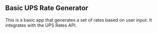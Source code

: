 ## Basic UPS Rate Generator

This is a basic app that generates a set of rates based on user input. It integrates with the UPS Rates API.
